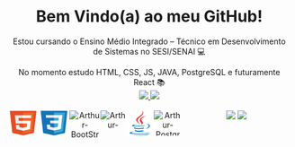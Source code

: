 <div align = "center">
<h1>Bem Vindo(a) ao meu GitHub!</h1>
<div align = "center">
<p>Estou cursando o Ensino Médio Integrado – Técnico em Desenvolvimento de Sistemas no SESI/SENAI 💻 </p>
No momento estudo HTML, CSS, JS, JAVA, PostgreSQL e futuramente React 📚
</div>

<div align="center">
<a href="https://github.com/ArthurMacielOliveira">
  <img height="165em" src="https://github-readme-stats.vercel.app/api?username=ArthurMacielOliveira&show_icons=true&theme=tokyonight&include_all_commits=true&count_private=true"/>
  <img height="165em" src="https://github-readme-stats.vercel.app/api/top-langs/?username=ArthurMacielOliveira&layout=compact&langs_count=7&theme=tokyonight"/>

  <div style="display: inline_block" align="center"><br>
  <img align="left" alt="Arthur-HTML" height="45" width="55" src="https://raw.githubusercontent.com/devicons/devicon/master/icons/html5/html5-original.svg">
  <img align="left" alt="Arthur-CSS" height="45" width="55" src="https://raw.githubusercontent.com/devicons/devicon/master/icons/css3/css3-original.svg">
  <img align="left" alt="Arthur-BootStrap" height="50" width="55" src="https://cdn.jsdelivr.net/gh/devicons/devicon/icons/bootstrap/bootstrap-original.svg">
 <img align="left" alt="Arthur-Spring" height="35" width="45" src="https://cdn.discordapp.com/attachments/933196017048887377/976967659285536779/Sem_nome_80_60_px.png" />
  <img align="left" alt="Arthur-JAVA" height="45" width="50" src="https://raw.githubusercontent.com/devicons/devicon/master/icons/java/java-original.svg">
  <img align="left" alt="Arthur-PostgreSQL" height="45" width="50" src="https://cdn.jsdelivr.net/gh/devicons/devicon/icons/postgresql/postgresql-original.svg" />
</div>
  
<div align="center>
<a href = "mailto:oliveiraarthurmaciel@gmail.com"><img src="https://img.shields.io/badge/-Gmail-%23333?style=for-the-badge&logo=gmail&logoColor=white" target="_blank"></a>
<a href="https://www.linkedin.com/in/arthur-maciel-oliveira/" target="_blank"><img src="https://img.shields.io/badge/-LinkedIn-%230077B5?style=for-the-badge&logo=linkedin&logoColor=white" target="_blank"></a>
</div>
